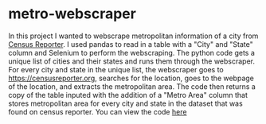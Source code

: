 # metro-webscraper

In this project I wanted to webscrape metropolitan information of a city from [Census Reporter](https://censusreporter.org). I used pandas to read in a table with a "City" and "State" column and Selenium to perform the webscraping. The python code gets a unique list of cities and their states and runs them through the webscraper. For every city and state in the unique list, the webscraper goes to https://censusreporter.org, searches for the location, goes to the webpage of the location, and extracts the metropolitan area. The code then returns a copy of the table inputed with the addition of a "Metro Area" column that stores metropolitan area for every city and state in the dataset that was found on census reporter. You can view the code [here](https://github.com/RandomGuy7179/metro-webscraper/blob/main/Current_Census_webscraper%20(2).ipynb)
